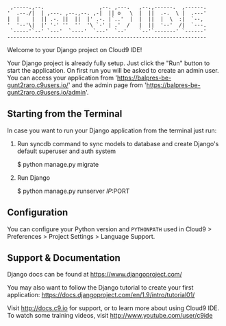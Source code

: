 
     ,-----.,--.                  ,--. ,---.   ,--.,------.  ,------.
    '  .--./|  | ,---. ,--.,--. ,-|  || o   \  |  ||  .-.  \ |  .---'
    |  |    |  || .-. ||  ||  |' .-. |`..'  |  |  ||  |  \  :|  `--, 
    '  '--'\|  |' '-' ''  ''  '\ `-' | .'  /   |  ||  '--'  /|  `---.
     `-----'`--' `---'  `----'  `---'  `--'    `--'`-------' `------'
    ----------------------------------------------------------------- 


Welcome to your Django project on Cloud9 IDE!

Your Django project is already fully setup. Just click the "Run" button to start
the application. On first run you will be asked to create an admin user. You can
access your application from 'https://balpres-be-gunt2raro.c9users.io/' and the admin page from 
'https://balpres-be-gunt2raro.c9users.io/admin'.

## Starting from the Terminal

In case you want to run your Django application from the terminal just run:

1) Run syncdb command to sync models to database and create Django's default superuser and auth system

    $ python manage.py migrate

2) Run Django

    $ python manage.py runserver $IP:$PORT
    
## Configuration

You can configure your Python version and `PYTHONPATH` used in
Cloud9 > Preferences > Project Settings > Language Support.

## Support & Documentation

Django docs can be found at https://www.djangoproject.com/

You may also want to follow the Django tutorial to create your first application:
https://docs.djangoproject.com/en/1.9/intro/tutorial01/

Visit http://docs.c9.io for support, or to learn more about using Cloud9 IDE.
To watch some training videos, visit http://www.youtube.com/user/c9ide